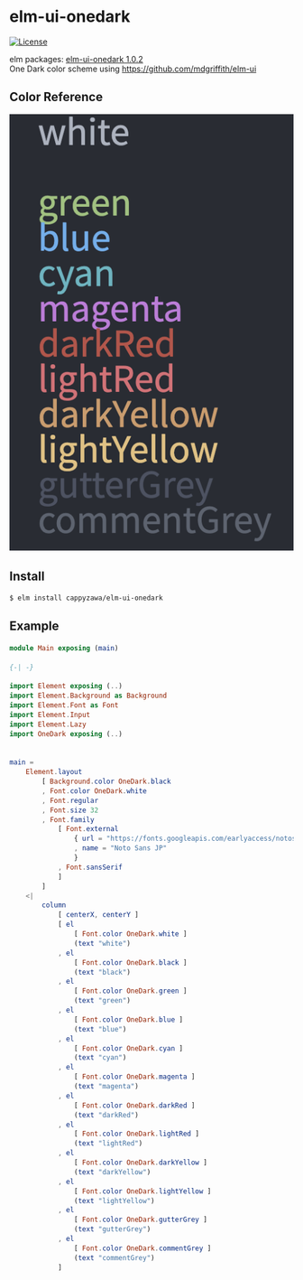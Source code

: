 # elm-ui-onedark
[![License](https://img.shields.io/badge/License-BSD%203--Clause-blue.svg)](https://opensource.org/licenses/BSD-3-Clause)

elm packages: [elm\-ui\-onedark 1\.0\.2](https://package.elm-lang.org/packages/cappyzawa/elm-ui-onedark/latest/)<br>
One Dark color scheme using https://github.com/mdgriffith/elm-ui

## Color Reference
![](https://raw.githubusercontent.com/cappyzawa/demo/master/elm-ui-onedark/color.png)

## Install
```bash
$ elm install cappyzawa/elm-ui-onedark
```

## Example

```elm
module Main exposing (main)

{-| -}

import Element exposing (..)
import Element.Background as Background
import Element.Font as Font
import Element.Input
import Element.Lazy
import OneDark exposing (..)


main =
    Element.layout
        [ Background.color OneDark.black
        , Font.color OneDark.white
        , Font.regular
        , Font.size 32
        , Font.family
            [ Font.external
                { url = "https://fonts.googleapis.com/earlyaccess/notosansjp.css"
                , name = "Noto Sans JP"
                }
            , Font.sansSerif
            ]
        ]
    <|
        column
            [ centerX, centerY ]
            [ el
                [ Font.color OneDark.white ]
                (text "white")
            , el
                [ Font.color OneDark.black ]
                (text "black")
            , el
                [ Font.color OneDark.green ]
                (text "green")
            , el
                [ Font.color OneDark.blue ]
                (text "blue")
            , el
                [ Font.color OneDark.cyan ]
                (text "cyan")
            , el
                [ Font.color OneDark.magenta ]
                (text "magenta")
            , el
                [ Font.color OneDark.darkRed ]
                (text "darkRed")
            , el
                [ Font.color OneDark.lightRed ]
                (text "lightRed")
            , el
                [ Font.color OneDark.darkYellow ]
                (text "darkYellow")
            , el
                [ Font.color OneDark.lightYellow ]
                (text "lightYellow")
            , el
                [ Font.color OneDark.gutterGrey ]
                (text "gutterGrey")
            , el
                [ Font.color OneDark.commentGrey ]
                (text "commentGrey")
            ]
```

